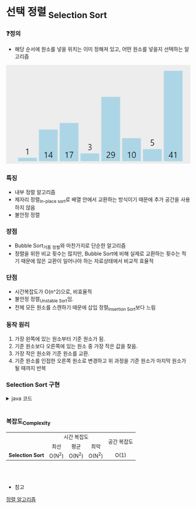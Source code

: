 # 선택 정렬<sub> Selection Sort</sub>

### ❓정의
- 해당 순서에 원소를 넣을 위치는 이미 정해져 있고, 어떤 원소를 넣을지 선택하는 알고리즘

<img src="./img/SelectionSort.gif">

### 특징
- 내부 정렬 알고리즘
- 제자리 정렬<sub>In-place sort</sub>로 배열 안에서 교환하는 방식이기 때문에 추가 공간을 사용하지 않음
- 불안정 정렬

### 장점
- Bubble Sort<sub>거품 정렬</sub>와 마찬가지로 단순한 알고리즘
- 정렬을 위한 비교 횟수는 많지만, Bubble Sort에 비해 실제로 교환하는 횟수는 적기 때문에 많은 교환이 일어나야 하는 자료상태에서 비교적 효율적

### 단점
- 시간복잡도가 O(n^2)으로, 비효율적
- 불안정 정렬<sub>Unstable Sort</sub>임.
- 전체 모든 원소를 스캔하기 때문에 삽입 정렬<sub>Insertion Sort</sub>보다 느림


### 동작 원리
1. 가장 왼쪽에 있는 원소부터 기준 원소가 됨.
1. 기준 원소보다 오른쪽에 있는 원소 중 가장 작은 값을 찾음.
1. 가장 작은 원소와 기준 원소를 교환.
1. 기준 원소를 인접한 오른쪽 원소로 변경하고 위 과정을 기준 원소가 마지막 원소가 될 때까지 반복

### Selection Sort 구현

<details>
<summary>java 코드</summary>
<div markdown="1">

```java
class SelectionSort{
 
  static void Selection_Sort(int arr[], int n)  
  {
    for(int i = 0; i < n - 1; ++i)  
    {
      int min_index = i;  
      for(int j = i + 1; j < n; ++j)  
      {
        if(arr[j] < arr[min_index])  
          min_index = j;
      }
      int temp = arr[i];
      arr[i] = arr[min_index];
      arr[min_index] = temp;
    }
  }
 
  // Driver code
  public static void main(String[] args)
  {
    int n = 5;
    int arr[] = {2, 0, 1, 4, 3};
    Selection_Sort(arr, n);
    System.out.print("The Sorted Array by using Selection Sort is : ");
    for(int i = 0; i < n; ++i)
      System.out.print(arr[i] + " ");
  }
}
```

</div>
</details>

</br>

### 복잡도<sub>Complexity</sub>
<table style="text-align:center">
  <tr>
    <td ></td>
    <td colspan="3">시간 복잡도</td>
    <td rowspan="2">공간 복잡도</td>
  </tr>
  <tr>
    <td></td>
    <td >최선</td>
    <td>평균</td>
    <td>최악</td>
  </tr>
  <tr>
    <td><b>Selection Sort</b></td>
    <td>O(N<sup>2</sup>)</td>
    <td>O(N<sup>2</sup>)</td>
    <td>O(N<sup>2</sup>)</td>
    <td>O(1)</td>
  </tr>
</table>

</br>
</br>

- 참고


[정렬 알고리즘](https://devjourney7.tistory.com/132)